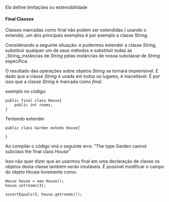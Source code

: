 
Ela define limitações ou extensibilidade 

#### Final Classes

Classes marcadas como final não podem ser estendidas ( usando o extends), um dos principais exemplos é por exemplo a classe String.

Considerando a seguinte situação: e pudermos estender a classe _String_, substituir qualquer um de seus métodos e substituir todas as _String_instâncias de _String_ pelas instâncias de nossa subclasse de _String_ específica.

O resultado das operações sobre objetos _String_ se tornará imprevisível. E dado que a classe _String_ é usada em todos os lugares, é inaceitável. É por isso que a classe _String_ é marcada como _final_.

exemplo no código:

```
public final class House{
	public int rooms;
}
```
Tentando extender
```
public class Garden exteds House{

}
```

Ao compilar o código virá o seguinte erro: "The type Garden cannot subclass the final class House"

Isso não quer dizer que  ao usarmos final em uma declaração de classe os objetos desta classe também serão imutáveis. É possível modificar o campo do objeto House livremente como:

```
House house = new House();
house.setrooms(3);

assertEquals(3, house.getrooms());

```

